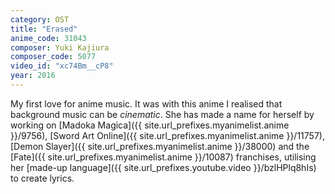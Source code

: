 ```yaml
---
category: OST
title: "Erased"
anime_code: 31043
composer: Yuki Kajiura
composer_code: 5077
video_id: "xc74Bm__cP8"
year: 2016
---
```

My first love for anime music. It was with this anime I realised that background music can be _cinematic_. She has made a name for herself by working on [Madoka Magica]({{ site.url_prefixes.myanimelist.anime }}/9756), [Sword Art Online]({{ site.url_prefixes.myanimelist.anime }}/11757), [Demon Slayer]({{ site.url_prefixes.myanimelist.anime }}/38000) and the [Fate]({{ site.url_prefixes.myanimelist.anime }}/10087) franchises, utilising her [made-up language]({{ site.url_prefixes.youtube.video }}/bzlHPlq8hIs) to create lyrics.